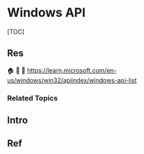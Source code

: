 # Windows API

[TOC]



## Res
🏠 
🚧 
📂 https://learn.microsoft.com/en-us/windows/win32/apiindex/windows-api-list


### Related Topics



## Intro



## Ref
